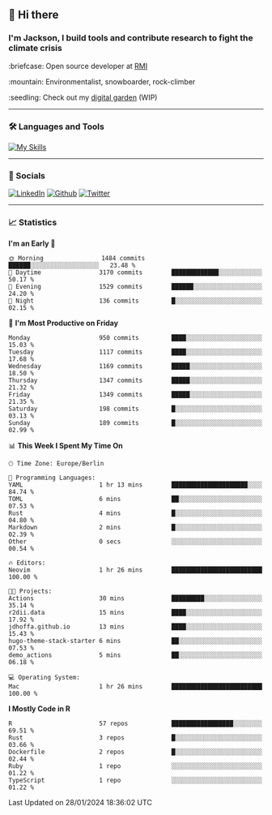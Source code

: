 ## :wave: Hi there
### I'm Jackson, I build tools and contribute research to fight the climate crisis
<p> :briefcase: Open source developer at <a href="https://rmi.org/" alt="RMI">RMI</a></p>
<p> :mountain: Environmentalist, snowboarder, rock-climber</p>
<p> :seedling: Check out my <a href="https://jdhoffa.github.io/" alt="digital garden">digital garden</a> (WIP) </p>

---

### :hammer_and_wrench: Languages and Tools

[![My Skills](https://skillicons.dev/icons?i=r,python,rust,js,html,css,postgresql,neovim,azure,docker,git&perline=6&theme=dark)](https://skillicons.dev)

---

### :iphone: Socials

[![LinkedIn](https://skillicons.dev/icons?i=linkedin&theme=dark)](https://www.linkedin.com/in/jackson-hoffart/) 
[![Github](https://skillicons.dev/icons?i=github&theme=dark)](https://github.com/jdhoffa) 
[![Twitter](https://skillicons.dev/icons?i=twitter&theme=dark)](https://twitter.com/jdhoffart) 

---

### :chart_with_upwards_trend: Statistics

 
<!--START_SECTION:waka-->
**I'm an Early 🐤** 

```text
🌞 Morning                1484 commits        ██████░░░░░░░░░░░░░░░░░░░   23.48 % 
🌆 Daytime                3170 commits        █████████████░░░░░░░░░░░░   50.17 % 
🌃 Evening                1529 commits        ██████░░░░░░░░░░░░░░░░░░░   24.20 % 
🌙 Night                  136 commits         █░░░░░░░░░░░░░░░░░░░░░░░░   02.15 % 
```
📅 **I'm Most Productive on Friday** 

```text
Monday                   950 commits         ████░░░░░░░░░░░░░░░░░░░░░   15.03 % 
Tuesday                  1117 commits        ████░░░░░░░░░░░░░░░░░░░░░   17.68 % 
Wednesday                1169 commits        █████░░░░░░░░░░░░░░░░░░░░   18.50 % 
Thursday                 1347 commits        █████░░░░░░░░░░░░░░░░░░░░   21.32 % 
Friday                   1349 commits        █████░░░░░░░░░░░░░░░░░░░░   21.35 % 
Saturday                 198 commits         █░░░░░░░░░░░░░░░░░░░░░░░░   03.13 % 
Sunday                   189 commits         █░░░░░░░░░░░░░░░░░░░░░░░░   02.99 % 
```


📊 **This Week I Spent My Time On** 

```text
🕑︎ Time Zone: Europe/Berlin

💬 Programming Languages: 
YAML                     1 hr 13 mins        █████████████████████░░░░   84.74 % 
TOML                     6 mins              ██░░░░░░░░░░░░░░░░░░░░░░░   07.53 % 
Rust                     4 mins              █░░░░░░░░░░░░░░░░░░░░░░░░   04.80 % 
Markdown                 2 mins              █░░░░░░░░░░░░░░░░░░░░░░░░   02.39 % 
Other                    0 secs              ░░░░░░░░░░░░░░░░░░░░░░░░░   00.54 % 

🔥 Editors: 
Neovim                   1 hr 26 mins        █████████████████████████   100.00 % 

🐱‍💻 Projects: 
Actions                  30 mins             █████████░░░░░░░░░░░░░░░░   35.14 % 
r2dii.data               15 mins             ████░░░░░░░░░░░░░░░░░░░░░   17.92 % 
jdhoffa.github.io        13 mins             ████░░░░░░░░░░░░░░░░░░░░░   15.43 % 
hugo-theme-stack-starter 6 mins              ██░░░░░░░░░░░░░░░░░░░░░░░   07.53 % 
demo_actions             5 mins              ██░░░░░░░░░░░░░░░░░░░░░░░   06.18 % 

💻 Operating System: 
Mac                      1 hr 26 mins        █████████████████████████   100.00 % 
```

**I Mostly Code in R** 

```text
R                        57 repos            █████████████████░░░░░░░░   69.51 % 
Rust                     3 repos             █░░░░░░░░░░░░░░░░░░░░░░░░   03.66 % 
Dockerfile               2 repos             █░░░░░░░░░░░░░░░░░░░░░░░░   02.44 % 
Ruby                     1 repo              ░░░░░░░░░░░░░░░░░░░░░░░░░   01.22 % 
TypeScript               1 repo              ░░░░░░░░░░░░░░░░░░░░░░░░░   01.22 % 
```




 Last Updated on 28/01/2024 18:36:02 UTC
<!--END_SECTION:waka-->
